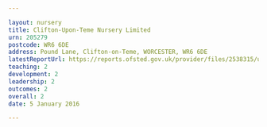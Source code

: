 ```yaml
---

layout: nursery
title: Clifton-Upon-Teme Nursery Limited
urn: 205279
postcode: WR6 6DE
address: Pound Lane, Clifton-on-Teme, WORCESTER, WR6 6DE
latestReportUrl: https://reports.ofsted.gov.uk/provider/files/2538315/urn/205279.pdf
teaching: 2
development: 2
leadership: 2
outcomes: 2
overall: 2
date: 5 January 2016

---
```

